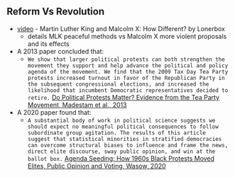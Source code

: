 ## Reform Vs Revolution
- [video](https://www.youtube.com/watch?v=7cPhCt1UJgw) - Martin Luther King and Malcolm X: How Different? by Lonerbox
    - details MLK peaceful methods vs Malcolm X more violent proposals and its effects
- A 2013 paper concluded that:
    - `We show that larger political protests can both strengthen the movement they support and help advance the political and policy agenda of the movement. We find that the 2009 Tax Day Tea Party protests increased turnout in favor of the Republican Party in the subsequent congressional elections, and increased the likelihood that incumbent Democratic representatives decided to retire.` [Do Political Protests Matter? Evidence from the Tea Party Movement, Madestam et al., 2013](https://annas-archive.org/scidb/10.1093/qje/qjt021)
- A 2020 paper found that:
    - `A substantial body of work in political science suggests we should expect no meaningful political consequences to follow subordinate group agitation. The results of this article suggest that statistical minorities in stratified democracies can overcome structural biases to influence and frame the news, direct elite discourse, sway public opinion, and win at the ballot box.` [Agenda Seeding: How 1960s Black Protests Moved Elites, Public Opinion and Voting, Wasow, 2020](https://annas-archive.org/scidb/10.1017/s000305542000009x)